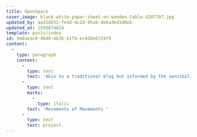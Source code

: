 ```yaml
---
title: OpenSpace
cover_image: blank-white-paper-sheet-on-wooden-table-4207707.jpg
updated_by: aa42db52-fe4d-4c2d-95a6-de6a3b43d0eb
updated_at: 1593874624
template: posts/index
id: 9a8aeac0-4648-4b3b-b1f0-ec458e672979
content:
  -
    type: paragraph
    content:
      -
        type: text
        text: 'Akin to a traditional blog but informed by the sensibilities and aspirations of the OpenSpace model of the World Social Forum process, this page curates reflections from the '
      -
        type: text
        marks:
          -
            type: italic
        text: 'Movements of Movements '
      -
        type: text
        text: project.
---
```


